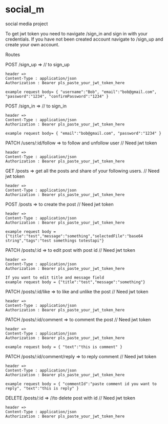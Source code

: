 # social_m
social media project



To get jwt token you need to navigate /sign_in and sign in with your credentials.
If you have not been created account navigate to /sign_up and create your own account.

Routes

POST /sign_up =>  // to sign_up
```
header =>
Content-Type : application/json
Authorization : Bearer pls_paste_your_jwt_token_here

example request body= { "username":"Bob", "email":"bob@gmail.com", "password":"1234", "confirmPassword":"1234" }
```

POST /sign_in =>  // to sign_in
```
header =>
Content-Type : application/json
Authorization : Bearer pls_paste_your_jwt_token_here

example request body= { "email":"bob@gmail.com", "password":"1234" }
```

PATCH /users/:id/follow => to follow and unfollow user // Need jwt token
```
header =>
Content-Type : application/json
Authorization : Bearer pls_paste_your_jwt_token_here
```

GET /posts  => get all the posts and share of your following users. // Need jwt token
```
header =>
Content-Type : application/json
Authorization : Bearer pls_paste_your_jwt_token_here
```

POST /posts => to create the post // Need jwt token
```
header =>
Content-Type : application/json
Authorization : Bearer pls_paste_your_jwt_token_here

example request body = {"title":"test","message":"something","selectedFile":"base64 string","tags":"test somethings totestapi"}
```

PATCH /posts/:id => to edit post with post id // Need jwt token
```
header =>
Content-Type : application/json
Authorization : Bearer pls_paste_your_jwt_token_here

If you want to edit title and message field
example request body = {"title":"test","message":"something"}
```

PATCH /posts/:id/like =>  to like and unlike the post // Need jwt token
```
header =>
Content-Type : application/json
Authorization : Bearer pls_paste_your_jwt_token_here
```

PATCH /posts/:id/comment  =>  to comment the post // Need jwt token
```
header =>
Content-Type : application/json
Authorization : Bearer pls_paste_your_jwt_token_here

example request body = { "text":"this is comment" }
```

PATCH /posts/:id/comment/reply =>  to reply comment // Need jwt token
```
header =>
Content-Type : application/json
Authorization : Bearer pls_paste_your_jwt_token_here

example request body = { "commentId":"paste comment id you want to reply", "text":"this is reply" }
```

DELETE /posts/:id => //to delete post with id // Need jwt token
```
header =>
Content-Type : application/json
Authorization : Bearer pls_paste_your_jwt_token_here
```

